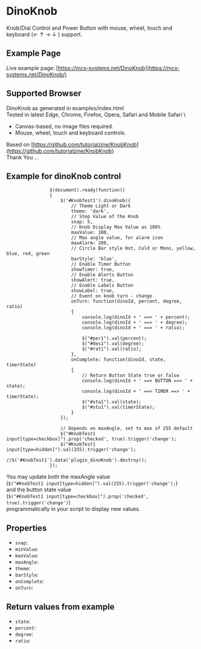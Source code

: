 # DinoKnob

Knob/Dial Control and Power Button with mouse, wheel, touch and keyboard (← ↑ → ↓ ) support.

## Example Page
Live example page: [https://mcx-systems.net/DinoKnob](https://mcx-systems.net/DinoKnob/)

## Supported Browser
DinoKnob as generated in examples/index.html \
Tested in latest Edge, Chrome, Firefox, Opera, Safari and Mobile Safari \

- Canvas-based, no image files required.
- Mouse, wheel, touch and keyboard controls.

Based on [https://github.com/tutorialzine/KnobKnob](https://github.com/tutorialzine/KnobKnob) \
Thank You ...

Example for dinoKnob control
------------------------

```script
		        $(document).ready(function()
		        {
			        $('#KnobTest1').dinoKnob({
				        // Theme Light or Dark
				        theme: 'dark',
				        // Step Value of the Knob
				        snap: 5,
				        // Knob Display Max Value as 100%
				        maxValue: 100,
				        // Max angle value, for alarm icon
				        maxAlarm: 200,
				        // Circle Bar style Hot, Cold or Mono, yellow, blue, red, green
				        barStyle: 'blue',
				        // Enable Timer Button
				        showTimer: true,
				        // Enable Alerts Button
				        showAlert: true,
				        // Enable Labels Button
				        showLabel: true,
				        // Event on knob turn - change
				        onTurn: function(dinoId, percent, degree, ratio)
				        {
					        console.log(dinoId + ' ==> ' + percent);
					        console.log(dinoId + ' ==> ' + degree);
					        console.log(dinoId + ' ==> ' + ratio);

					        $("#per1").val(percent);
					        $("#des1").val(degree);
					        $("#rat1").val(ratio);
				        },
				        onComplete: function(dinoId, state, timerState)
				        {
					        // Return Button State true or false
					        console.log(dinoId + ' ==> BUTTON ==> ' + state);
					        console.log(dinoId + ' ==> TIMER ==> ' + timerState);
					        $("#sta1").val(state);
					        $("#stu1").val(timerState);
				        }
			        });

			        // Depends on maxAngle, set to max of 255 default
			        $("#KnobTest1 input[type=checkbox]").prop('checked', true).trigger('change');
			        $("#KnobTest1 input[type=hidden]").val(255).trigger('change');
			        //$('#KnobTest1').data('plugin_dinoKnob').destroy();
		        });
```

You may update both the maxAngle value \
(`$("#KnobTest1 input[type=hidden]").val(255).trigger('change');`) \
and the button state value \
(`$("#KnobTest1 input[type=checkbox]").prop('checked', true).trigger('change')`) \
programmatically in your script to display new values.

Properties
----------

- `snap`: 
- `minValue`: 
- `maxValue`: 
- `maxAngle`: 
- `theme`: 
- `barStyle`: 
- `onComplete`: 
- `onTurn`: 

Return values from example
----------

- `state`: 
- `percent`: 
- `degree`:
- `ratio`: 
